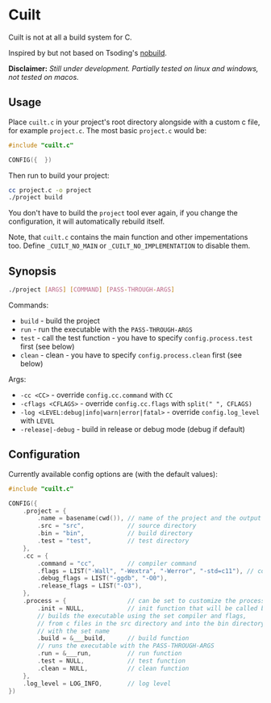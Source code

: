# Cuilt

Cuilt is not at all a build system for C.

Inspired by but not based on Tsoding's [nobuild](https://github.com/tsoding/nobuild).

**Disclaimer:** *Still under development. Partially tested on linux and windows, not tested on macos.*

## Usage

Place `cuilt.c` in your project's root directory alongside with a custom c file, for example `project.c`.
The most basic `project.c` would be:

```c
#include "cuilt.c"

CONFIG({  })
```

Then run to build your project:
```sh
cc project.c -o project
./project build
```

You don't have to build the `project` tool ever again, if you change the configuration, it will automatically rebuild itself.

Note, that `cuilt.c` contains the main function and other impementations too. Define `_CUILT_NO_MAIN` or `_CUILT_NO_IMPLEMENTATION` to disable them.

## Synopsis

```sh
./project [ARGS] [COMMAND] [PASS-THROUGH-ARGS]
```

Commands:
- `build` - build the project
- `run` - run the executable with the `PASS-THROUGH-ARGS`
- `test` - call the test function - you have to specify `config.process.test` first (see below)
- `clean` - clean - you have to specify `config.process.clean` first (see below)

Args:
- `-cc <CC>` - override `config.cc.command` with `CC`
- `-cflags <CFLAGS>` - override `config.cc.flags` with `split(" ", CFLAGS)`
- `-log <LEVEL:debug|info|warn|error|fatal>` - override `config.log_level` with `LEVEL`
- `-release|-debug` - build in release or debug mode (debug if default)

## Configuration

Currently available config options are (with the default values):

```c
#include "cuilt.c"

CONFIG({
    .project = {
        .name = basename(cwd()), // name of the project and the output executable
        .src = "src",            // source directory
        .bin = "bin",            // build directory
        .test = "test",          // test directory
    },
    .cc = {
        .command = "cc",         // compiler command
        .flags = LIST("-Wall", "-Wextra", "-Werror", "-std=c11"), // compiler flags
        .debug_flags = LIST("-ggdb", "-O0"),
        .release_flags = LIST("-O3"),
    },
    .process = {                 // can be set to customize the processes
        .init = NULL,            // init function that will be called before any command
        // builds the executable using the set compiler and flags, 
        // from c files in the src directory and into the bin directory
        // with the set name
        .build = &___build,      // build function
        // runs the executable with the PASS-THROUGH-ARGS
        .run = &___run,          // run function
        .test = NULL,            // test function
        .clean = NULL,           // clean function
    },
    .log_level = LOG_INFO,       // log level
})
```
